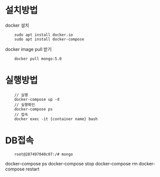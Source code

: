# 설치방법

docker 설치
```
    sudo apt install docker.io
    sudo apt install docker-compose
```

docker image pull 받기

```
    docker pull mongo:5.0
```

# 실행방법

```
    // 실행
    docker-compose up -d
    // 실행확인
    docker-compose ps
    // 접속
    docker exec -it {container name} bash
```

# DB접속
```
    root@287497040c07:/# mongo
```

docker-compose ps
docker-compose stop
docker-compose rm
docker-compose restart